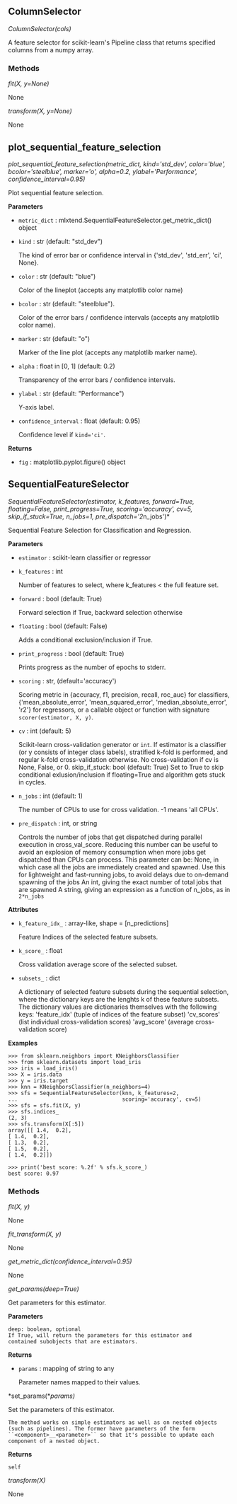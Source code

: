 ## ColumnSelector



*ColumnSelector(cols)*

A feature selector for scikit-learn's Pipeline class that returns
    specified columns from a numpy array.

### Methods



*fit(X, y=None)*

None

*transform(X, y=None)*

None

## plot_sequential_feature_selection



*plot_sequential_feature_selection(metric_dict, kind='std_dev', color='blue', bcolor='steelblue', marker='o', alpha=0.2, ylabel='Performance', confidence_interval=0.95)*

Plot sequential feature selection.

**Parameters**


- `metric_dict` : mlxtend.SequentialFeatureSelector.get_metric_dict() object


- `kind` : str (default: "std_dev")

    The kind of error bar or confidence interval in
    {'std_dev', 'std_err', 'ci', None}.

- `color` : str (default: "blue")

    Color of the lineplot (accepts any matplotlib color name)

- `bcolor` : str (default: "steelblue").

    Color of the error bars / confidence intervals
    (accepts any matplotlib color name).

- `marker` : str (default: "o")

    Marker of the line plot
    (accepts any matplotlib marker name).

- `alpha` : float in [0, 1] (default: 0.2)

    Transparency of the error bars / confidence intervals.

- `ylabel` : str (default: "Performance")

    Y-axis label.

- `confidence_interval` : float (default: 0.95)

    Confidence level if `kind='ci'`.

**Returns**


- `fig` : matplotlib.pyplot.figure() object


## SequentialFeatureSelector



*SequentialFeatureSelector(estimator, k_features, forward=True, floating=False, print_progress=True, scoring='accuracy', cv=5, skip_if_stuck=True, n_jobs=1, pre_dispatch='2*n_jobs')*

Sequential Feature Selection for Classification and Regression.

**Parameters**


- `estimator` : scikit-learn classifier or regressor


- `k_features` : int

    Number of features to select,
    where k_features < the full feature set.

- `forward` : bool (default: True)

    Forward selection if True,
    backward selection otherwise

- `floating` : bool (default: False)

    Adds a conditional exclusion/inclusion if True.

- `print_progress` : bool (default: True)

    Prints progress as the number of epochs
    to stderr.

- `scoring` : str, (default='accuracy')

    Scoring metric in {accuracy, f1, precision, recall, roc_auc}
    for classifiers,
    {'mean_absolute_error', 'mean_squared_error',
    'median_absolute_error', 'r2'} for regressors,
    or a callable object or function with
    signature ``scorer(estimator, X, y)``.

- `cv` : int (default: 5)

    Scikit-learn cross-validation generator or `int`.
    If estimator is a classifier (or y consists of integer class labels),
    stratified k-fold is performed, and regular k-fold cross-validation
    otherwise.
    No cross-validation if cv is None, False, or 0.
    skip_if_stuck: bool (default: True)
    Set to True to skip conditional
    exlusion/inclusion if floating=True and
    algorithm gets stuck in cycles.

- `n_jobs` : int (default: 1)

    The number of CPUs to use for cross validation. -1 means 'all CPUs'.

- `pre_dispatch` : int, or string

    Controls the number of jobs that get dispatched
    during parallel execution in cross_val_score.
    Reducing this number can be useful to avoid an explosion of
    memory consumption when more jobs get dispatched than CPUs can process.
    This parameter can be:
    None, in which case all the jobs are immediately created and spawned.
    Use this for lightweight and fast-running jobs,
    to avoid delays due to on-demand spawning of the jobs
    An int, giving the exact number of total jobs that are spawned
    A string, giving an expression as a function
    of n_jobs, as in `2*n_jobs`

**Attributes**


- `k_feature_idx_` : array-like, shape = [n_predictions]

    Feature Indices of the selected feature subsets.

- `k_score_` : float

    Cross validation average score of the selected subset.

- `subsets_` : dict

    A dictionary of selected feature subsets during the
    sequential selection, where the dictionary keys are
    the lenghts k of these feature subsets. The dictionary
    values are dictionaries themselves with the following
    keys: 'feature_idx' (tuple of indices of the feature subset)
    'cv_scores' (list individual cross-validation scores)
    'avg_score' (average cross-validation score)

**Examples**

    >>> from sklearn.neighbors import KNeighborsClassifier
    >>> from sklearn.datasets import load_iris
    >>> iris = load_iris()
    >>> X = iris.data
    >>> y = iris.target
    >>> knn = KNeighborsClassifier(n_neighbors=4)
    >>> sfs = SequentialFeatureSelector(knn, k_features=2,
    ...                                 scoring='accuracy', cv=5)
    >>> sfs = sfs.fit(X, y)
    >>> sfs.indices_
    (2, 3)
    >>> sfs.transform(X[:5])
    array([[ 1.4,  0.2],
    [ 1.4,  0.2],
    [ 1.3,  0.2],
    [ 1.5,  0.2],
    [ 1.4,  0.2]])

    >>> print('best score: %.2f' % sfs.k_score_)
    best score: 0.97

### Methods



*fit(X, y)*

None

*fit_transform(X, y)*

None

*get_metric_dict(confidence_interval=0.95)*

None

*get_params(deep=True)*

Get parameters for this estimator.

**Parameters**

    deep: boolean, optional
    If True, will return the parameters for this estimator and
    contained subobjects that are estimators.

**Returns**


- `params` : mapping of string to any

    Parameter names mapped to their values.

*set_params(**params)*

Set the parameters of this estimator.

    The method works on simple estimators as well as on nested objects
    (such as pipelines). The former have parameters of the form
    ``<component>__<parameter>`` so that it's possible to update each
    component of a nested object.

**Returns**

    self

*transform(X)*

None

